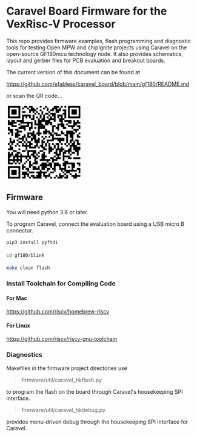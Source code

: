 # Caravel Board Firmware for the VexRisc-V Processor

This repo provides firmware examples, flash programming and diagnostic tools for testing
Open MPW and chipIgnite projects using Caravel on the open-source GF180mcu technology node.  It also provides 
schematics, layout and gerber files for PCB evaluation and breakout boards.

The current version of this document can be found at

https://github.com/efabless/caravel_board/blob/main/gf180/README.md

or scan the QR code...

<img src="_docs/qr-code.jpeg" alt="qr-code" style="width:200px;"/>

## Firmware

You will need python 3.6 or later.  

To program Caravel, connect the evaluation board using a USB micro B connector.

```bash
pip3 install pyftdi

cd gf180/blink

make clean flash
```

### Install Toolchain for Compiling Code

#### For Mac

https://github.com/riscv/homebrew-riscv

#### For Linux

https://github.com/riscv/riscv-gnu-toolchain

### Diagnostics

Makefiles in the firmware project directories use 

> firmware/util/caravel_hkflash.py 

to program the flash on the board through Caravel's housekeeping SPI interface.

> firmware/util/caravel_hkdebug.py 

provides menu-driven debug through the housekeeping SPI interface for Caravel.

